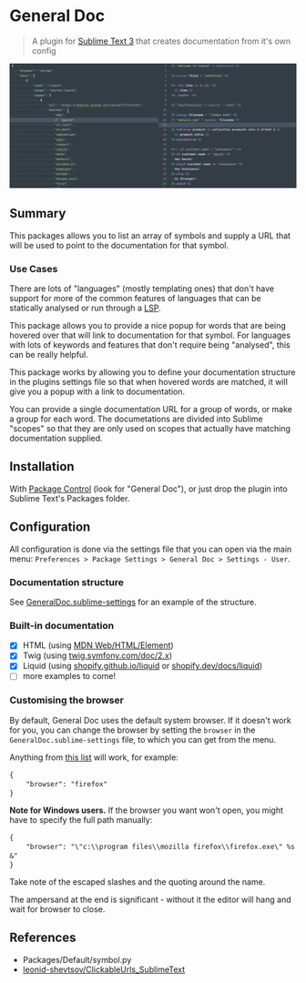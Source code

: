 # General Doc

> A plugin for [Sublime Text 3](http://sublimetext.com) that creates documentation from it's own config

![demo](demo.gif)

## Summary

This packages allows you to list an array of symbols and supply a URL that will be used to point to the documentation for that symbol.

### Use Cases

There are lots of "languages" (mostly templating ones) that don't have support for more of the common features of languages that can be statically analysed or run through a [LSP](https://microsoft.github.io/language-server-protocol/).

This package allows you to provide a nice popup for words that are being hovered over that will link to documentation for that symbol. For languages with lots of keywords and features that don't require being "analysed", this can be really helpful.

This package works by allowing you to define your documentation structure in the plugins settings file so that when hovered words are matched, it will give you a popup with a link to documentation.

You can provide a single documentation URL for a group of words, or make a group for each word. The documetations are divided into Sublime "scopes" so that they are only used on scopes that actually have matching documentation supplied.

## Installation

With [Package Control](http://wbond.net/sublime_packages/package_control) (look for "General Doc"), or just drop the plugin into Sublime Text's Packages folder.

## Configuration

All configuration is done via the settings file that you can open via the main menu: `Preferences > Package Settings > General Doc > Settings - User`.

### Documentation structure

See [GeneralDoc.sublime-settings](GeneralDoc.sublime-settings) for an example of the structure.

### Built-in documentation

- [x] HTML (using [MDN Web/HTML/Element](https://developer.mozilla.org/en-US/docs/Web/HTML/Element))
- [x] Twig (using [twig.symfony.com/doc/2.x](https://twig.symfony.com/doc/2.x/))
- [x] Liquid (using [shopify.github.io/liquid](https://shopify.github.io/liquid/) or [shopify.dev/docs/liquid](https://shopify.dev/docs/liquid))
- [ ] more examples to come!

### Customising the browser

By default, General Doc uses the default system browser. If it doesn't work for you, you can change the browser by setting the `browser` in the `GeneralDoc.sublime-settings`
file, to which you can get from the menu.

Anything from [this list](https://docs.python.org/2/library/webbrowser.html#webbrowser.register) will work, for example:

    {
        "browser": "firefox"
    }

**Note for Windows users.** If the browser you want won't open, you might have to specify the full path manually:

    {
        "browser": "\"c:\\program files\\mozilla firefox\\firefox.exe\" %s &"
    }

Take note of the escaped slashes and the quoting around the name.

The ampersand at the end is significant - without it the editor will hang and wait for browser to close.

## References

- Packages/Default/symbol.py
- [leonid-shevtsov/ClickableUrls_SublimeText](https://github.com/leonid-shevtsov/ClickableUrls_SublimeText)

